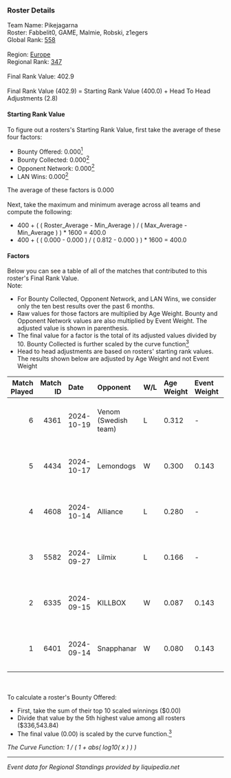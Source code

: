 ### Roster Details<br />
Team Name: Pikejagarna<br />
Roster: Fabbelit0, GAME, Malmie, Robski, z1egers<br />
Global Rank: [558](../../standings_global_2025_03_01.md)<br />
<br />
Region: [Europe]( ../../standings_europe_2025_03_01.md)<br />
Regional Rank: [347]( ../../standings_europe_2025_03_01.md)<br />
<br />
Final Rank Value:  402.9<br />
<br />
Final Rank Value (402.9) = Starting Rank Value (400.0) + Head To Head Adjustments (2.8)<br />

#### Starting Rank Value<br />
To figure out a rosters's Starting Rank Value, first take the average of these four factors:<br />
- Bounty Offered: 0.000[<sup>1</sup>](#table2)
- Bounty Collected: 0.000[<sup>2</sup>](#table1)
- Opponent Network: 0.000[<sup>2</sup>](#table1)
- LAN Wins: 0.000[<sup>2</sup>](#table1)

The average of these factors is 0.000<br />
<br />
Next, take the maximum and minimum average across all teams and compute the following:<br />
- 400 + ( ( Roster_Average - Min_Average ) / ( Max_Average - Min_Average ) ) * 1600 = 400.0
- 400 + ( ( 0.000 - 0.000 ) / ( 0.812 - 0.000 ) ) * 1600 = 400.0


#### Factors<br />
Below you can see a table of all of the matches that contributed to this roster's Final Rank Value.<br />
Note:<br />

- For Bounty Collected, Opponent Network, and LAN Wins, we consider only the ten best results over the past 6 months.
- Raw values for those factors are multiplied by Age Weight. Bounty and Opponent Network values are also multiplied by Event Weight. The adjusted value is shown in parenthesis.
- The final value for a factor is the total of its adjusted values divided by 10. Bounty Collected is further scaled by the curve function[<sup>3</sup>](#curveFunction)
- Head to head adjustments are based on rosters' starting rank values. The results shown below are adjusted by Age Weight and not Event Weight
<span id="table1"></span><br />


| Match Played | Match ID | Date       | Opponent             | W/L | Age Weight | Event Weight | Bounty Collected | Opponent Network | LAN Wins  | H2H Adj. | Roster                                   |
| -: | -: | :- | :- | :- | :- | :- | :- | :- | :- | -: | :- |
|            6 |     4361 | 2024-10-19 | Venom (Swedish team) | L   | 0.312      | -            | -                | -                | -         |    -3.88 | Fabbelit0, GAME, Malmie, Robski, z1egers |
|            5 |     4434 | 2024-10-17 | Lemondogs            | W   | 0.300      | 0.143        | 0.000 (0.000)    | 0.011 (0.000)    | 0 (0.000) |     5.66 | Fabbelit0, GAME, Malmie, Robski, z1egers |
|            4 |     4608 | 2024-10-14 | Alliance             | L   | 0.280      | -            | -                | -                | -         |    -0.54 | Fabbelit0, GAME, Malmie, Robski, z1egers |
|            3 |     5582 | 2024-09-27 | Lilmix               | L   | 0.166      | -            | -                | -                | -         |    -1.03 | AvoY, frigolito, GAME, Malmie, z1egers   |
|            2 |     6335 | 2024-09-15 | KILLBOX              | W   | 0.087      | 0.143        | 0.000 (0.000)    | 0.004 (0.000)    | 0 (0.000) |     1.37 | Fabbelit0, GAME, Malmie, Robski, z1egers |
|            1 |     6401 | 2024-09-14 | Snapphanar           | W   | 0.080      | 0.143        | 0.000 (0.000)    | 0.000 (0.000)    | 0 (0.000) |     1.26 | Fabbelit0, GAME, Malmie, Robski, z1egers |

<br />
<span id="table2"></span><br />
To calculate a roster's Bounty Offered:<br />

- First, take the sum of their top 10 scaled winnings ($0.00)
- Divide that value by the 5th highest value among all rosters ($336,543.84)
- The final value (0.00) is scaled by the curve function.[<sup>3</sup>](#curveFunction)

<span id="curveFunction"></span>_The Curve Function: 1 / ( 1 + abs( log10( x ) ) )_<br />

---
_Event data for Regional Standings provided by liquipedia.net_<br />
